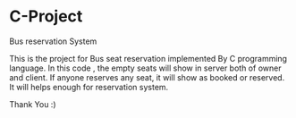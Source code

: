 # C-Project
Bus reservation System

This is the project for Bus seat reservation implemented By C programming language. In this code , the
 empty seats will show in server both of owner and client. If anyone reserves any seat, it will show as booked or reserved.
 It will helps enough for reservation system. 
 
 Thank You :)
